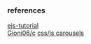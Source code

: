 ### references

[ejs-tutorial](https://scotch.io/tutorials/use-ejs-to-template-your-node-application)  
[Gioni06/c](https://github.com/Gioni06/terminal.css)
[css/js carousels](https://css-tricks.com/creating-responsive-touch-friendly-carousels-with-flickity/)